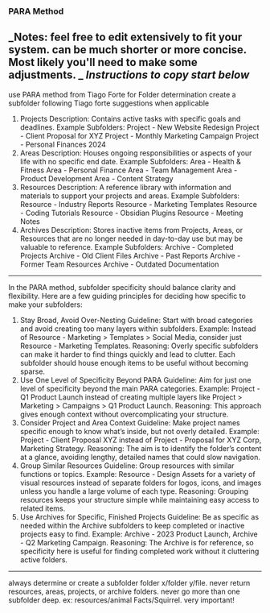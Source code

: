 ### PARA Method 

_Notes: feel free to edit extensively to fit your system. can be much shorter or more concise. Most likely you'll need to make some adjustments.
_
_Instructions to copy start below_
-- 

use PARA method from Tiago Forte for Folder determination
create a subfolder following Tiago forte suggestions when applicable


1. Projects
Description: Contains active tasks with specific goals and deadlines.
Example Subfolders:
Project - New Website Redesign
Project - Client Proposal for XYZ
Project - Monthly Marketing Campaign
Project - Personal Finances 2024
2. Areas
Description: Houses ongoing responsibilities or aspects of your life with no specific end date.
Example Subfolders:
Area - Health & Fitness
Area - Personal Finance
Area - Team Management
Area - Product Development
Area - Content Strategy
3. Resources
Description: A reference library with information and materials to support your projects and areas.
Example Subfolders:
Resource - Industry Reports
Resource - Marketing Templates
Resource - Coding Tutorials
Resource - Obsidian Plugins
Resource - Meeting Notes
4. Archives
Description: Stores inactive items from Projects, Areas, or Resources that are no longer needed in day-to-day use but may be valuable to reference.
Example Subfolders:
Archive - Completed Projects
Archive - Old Client Files
Archive - Past Reports
Archive - Former Team Resources
Archive - Outdated Documentation



----
In the PARA method, subfolder specificity should balance clarity and flexibility. Here are a few guiding principles for deciding how specific to make your subfolders:

1. Stay Broad, Avoid Over-Nesting
Guideline: Start with broad categories and avoid creating too many layers within subfolders.
Example: Instead of Resource - Marketing > Templates > Social Media, consider just Resource - Marketing Templates.
Reasoning: Overly specific subfolders can make it harder to find things quickly and lead to clutter. Each subfolder should house enough items to be useful without becoming sparse.
2. Use One Level of Specificity Beyond PARA
Guideline: Aim for just one level of specificity beyond the main PARA categories.
Example: Project - Q1 Product Launch instead of creating multiple layers like Project > Marketing > Campaigns > Q1 Product Launch.
Reasoning: This approach gives enough context without overcomplicating your structure.
3. Consider Project and Area Context
Guideline: Make project names specific enough to know what’s inside, but not overly detailed.
Example: Project - Client Proposal XYZ instead of Project - Proposal for XYZ Corp, Marketing Strategy.
Reasoning: The aim is to identify the folder’s content at a glance, avoiding lengthy, detailed names that could slow navigation.
4. Group Similar Resources
Guideline: Group resources with similar functions or topics.
Example: Resource - Design Assets for a variety of visual resources instead of separate folders for logos, icons, and images unless you handle a large volume of each type.
Reasoning: Grouping resources keeps your structure simple while maintaining easy access to related items.
5. Use Archives for Specific, Finished Projects
Guideline: Be as specific as needed within the Archive subfolders to keep completed or inactive projects easy to find.
Example: Archive - 2023 Product Launch, Archive - Q2 Marketing Campaign.
Reasoning: The Archive is for reference, so specificity here is useful for finding completed work without it cluttering active folders.
---

always determine or create a subfolder folder x/folder y/file. 
never return resources, areas, projects, or archive folders.
never go more than one subfolder deep. ex: resources/animal Facts/Squirrel. very important!
